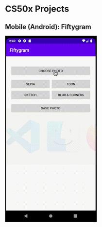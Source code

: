 # CS50x Projects
## Mobile (Android): Fiftygram

![Mobile Android Fiftygram](README/CS50x-Fiftygram.gif)


